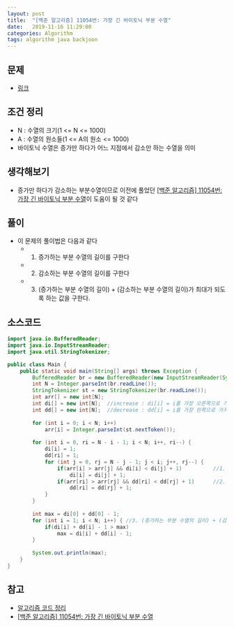 ```yaml
---
layout: post
title:  "[백준 알고리즘] 11054번: 가장 긴 바이토닉 부분 수열"
date:   2019-11-16 11:29:00
categories: Algorithm
tags: algorithm java backjoon
---
```


## 문제
- [링크](https://www.acmicpc.net/problem/11054)

## 조건 정리
- N : 수열의 크기(1 <= N <= 1000)
- A : 수열의 원소들(1 <= A의 원소 <= 1000)
- 바이토닉 수열은 증가만 하다가 어느 지점에서 감소만 하는 수열을 의미

## 생각해보기
- 증가만 하다가 감소하는 부분수열이므로 이전에 풀었던 [[백준 알고리즘] 11054번: 가장 긴 바이토닉 부분 수열](https://byoungjoonim.github.io/2019/11/15/baekjoon-11053/)이 도움이 될 것 같다

## 풀이
- 이 문제의 풀이법은 다음과 같다
  - 1. 증가하는 부분 수열의 길이를 구한다
  - 2. 감소하는 부분 수열의 길이를 구한다
  - 3. (증가하는 부분 수열의 길이) + (감소하는 부분 수열의 길이)가 최대가 되도록 하는 값을 구한다.

## 소스코드
```java
import java.io.BufferedReader;
import java.io.InputStreamReader;
import java.util.StringTokenizer;

public class Main {
	public static void main(String[] args) throws Exception {
		BufferedReader br = new BufferedReader(new InputStreamReader(System.in));
		int N = Integer.parseInt(br.readLine());
		StringTokenizer st = new StringTokenizer(br.readLine());
		int arr[] = new int[N];
		int di[] = new int[N];	//increase : di[i] = i를 가장 오른쪽으로 가지는 증가하는 부분수열
		int dd[] = new int[N];	//decrease : dd[i] = i를 가장 왼쪽으로 가지는 감소하는 부분수열
		
		for (int i = 0; i < N; i++)
			arr[i] = Integer.parseInt(st.nextToken());
		
		for (int i = 0, ri = N - i - 1; i < N; i++, ri--) {
			di[i] = 1;
			dd[ri] = 1;
			for (int j = 0, rj = N - j - 1; j < i; j++, rj--) {
				if(arr[i] > arr[j] && di[i] < di[j] + 1)          //1. 증가하는 부분 수열의 길이를 구한다
					di[i] = di[j] + 1;
				if(arr[ri] > arr[rj] && dd[ri] < dd[rj] + 1)      //2. 감소하는 부분 수열의 길이를 구한다
					dd[ri] = dd[rj] + 1;
			}
		}
		
		int max = di[0] + dd[0] - 1;
		for (int i = 1; i < N; i++) { //3. (증가하는 부분 수열의 길이) + (감소하는 부분 수열의 길이)가 최대가 되도록 하는 값을 구한다.
			if(di[i] + dd[i] - 1 > max)
				max = di[i] + dd[i] - 1;
		}
		
		System.out.println(max);
	}
}
```

## 참고
- [알고리즘 코드 정리](https://github.com/ByoungJoonIm/Algorithm_Practice)
- [[백준 알고리즘] 11054번: 가장 긴 바이토닉 부분 수열](https://byoungjoonim.github.io/2019/11/15/baekjoon-11053/)
